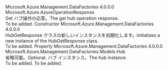 <Type Name="HubGetResponse" FullName="Microsoft.Azure.Management.DataFactories.Models.HubGetResponse">
  <TypeSignature Language="C#" Value="public class HubGetResponse : Microsoft.Azure.AzureOperationResponse" />
  <TypeSignature Language="ILAsm" Value=".class public auto ansi beforefieldinit HubGetResponse extends Microsoft.Azure.AzureOperationResponse" />
  <TypeSignature Language="DocId" Value="T:Microsoft.Azure.Management.DataFactories.Models.HubGetResponse" />
  <TypeSignature Language="VB.NET" Value="Public Class HubGetResponse&#xA;Inherits AzureOperationResponse" />
  <TypeSignature Language="F#" Value="type HubGetResponse = class&#xA;    inherit AzureOperationResponse" />
  <AssemblyInfo>
    <AssemblyName>Microsoft.Azure.Management.DataFactories</AssemblyName>
    <AssemblyVersion>4.0.0.0</AssemblyVersion>
  </AssemblyInfo>
  <Base>
    <BaseTypeName>Microsoft.Azure.AzureOperationResponse</BaseTypeName>
  </Base>
  <Interfaces />
  <Docs>
    <summary>
            <span data-ttu-id="142d6-101">Get ハブ操作の応答。</span><span class="sxs-lookup"><span data-stu-id="142d6-101">The get hub operation response.</span></span>
            </summary>
    <remarks>To be added.</remarks>
  </Docs>
  <Members>
    <Member MemberName=".ctor">
      <MemberSignature Language="C#" Value="public HubGetResponse ();" />
      <MemberSignature Language="ILAsm" Value=".method public hidebysig specialname rtspecialname instance void .ctor() cil managed" />
      <MemberSignature Language="DocId" Value="M:Microsoft.Azure.Management.DataFactories.Models.HubGetResponse.#ctor" />
      <MemberSignature Language="VB.NET" Value="Public Sub New ()" />
      <MemberType>Constructor</MemberType>
      <AssemblyInfo>
        <AssemblyName>Microsoft.Azure.Management.DataFactories</AssemblyName>
        <AssemblyVersion>4.0.0.0</AssemblyVersion>
      </AssemblyInfo>
      <Parameters />
      <Docs>
        <summary>
            <span data-ttu-id="142d6-102">HubGetResponse クラスの新しいインスタンスを初期化します。</span><span class="sxs-lookup"><span data-stu-id="142d6-102">Initializes a new instance of the HubGetResponse class.</span></span>
            </summary>
        <remarks>To be added.</remarks>
      </Docs>
    </Member>
    <Member MemberName="Hub">
      <MemberSignature Language="C#" Value="public Microsoft.Azure.Management.DataFactories.Models.Hub Hub { get; set; }" />
      <MemberSignature Language="ILAsm" Value=".property instance class Microsoft.Azure.Management.DataFactories.Models.Hub Hub" />
      <MemberSignature Language="DocId" Value="P:Microsoft.Azure.Management.DataFactories.Models.HubGetResponse.Hub" />
      <MemberSignature Language="VB.NET" Value="Public Property Hub As Hub" />
      <MemberSignature Language="F#" Value="member this.Hub : Microsoft.Azure.Management.DataFactories.Models.Hub with get, set" Usage="Microsoft.Azure.Management.DataFactories.Models.HubGetResponse.Hub" />
      <MemberType>Property</MemberType>
      <AssemblyInfo>
        <AssemblyName>Microsoft.Azure.Management.DataFactories</AssemblyName>
        <AssemblyVersion>4.0.0.0</AssemblyVersion>
      </AssemblyInfo>
      <ReturnValue>
        <ReturnType>Microsoft.Azure.Management.DataFactories.Models.Hub</ReturnType>
      </ReturnValue>
      <Docs>
        <summary>
            <span data-ttu-id="142d6-103">省略可能。</span><span class="sxs-lookup"><span data-stu-id="142d6-103">Optional.</span></span> <span data-ttu-id="142d6-104">ハブ インスタンス。</span><span class="sxs-lookup"><span data-stu-id="142d6-104">The hub instance.</span></span>
            </summary>
        <value>To be added.</value>
        <remarks>To be added.</remarks>
      </Docs>
    </Member>
  </Members>
</Type>
